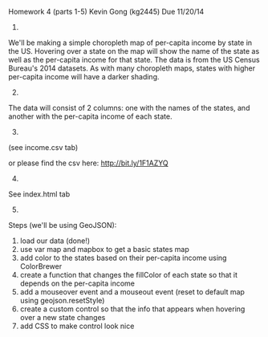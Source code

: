 Homework 4 (parts 1-5)
Kevin Gong (kg2445)
Due 11/20/14



1.

We'll be making a simple choropleth map of per-capita income
by state in the US. Hovering over a state on the map will
show the name of the state as well as the per-capita income
for that state. The data is from the US Census Bureau's 2014
datasets. As with many choropleth maps, states with higher
per-capita income will have a darker shading.


2.

The data will consist of 2 columns: one with the names of
the states, and another with the per-capita income of
each state. 


3.

(see income.csv tab)

or please find the csv here: http://bit.ly/1F1AZYQ


4.

See index.html tab


5.

Steps (we'll be using GeoJSON):

1) load our data (done!)
2) use var map and mapbox to get a basic states map
3) add color to the states based on their per-capita income using ColorBrewer
4) create a function that changes the fillColor of each state so that it 
   depends on the per-capita income
5) add a mouseover event and a mouseout event (reset to default map using
   geojson.resetStyle)
6) create a custom control so that the info that appears when hovering over
   a new state changes
7) add CSS to make control look nice













